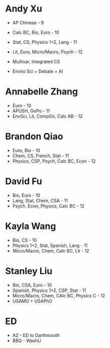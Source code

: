 # Andy Xu
- AP Chinese - 9
- Calc BC, Bio, Euro - 10
- Stat, CS, Physics 1+2, Lang - 11
- Lit, Euro, Micro/Macro, Psych - 12
- Multivar, Integrated CS

- Enviro Sci + Debate + AI

# Annabelle Zhang
- Euro - 10
- APUSH, GoPo - 11
- EnvSci, Lit, CompGo, Calc AB - 12

# Brandon Qiao
- Euro, Bio - 10
- Chem, CS, French, Stat - 11
- Physics, CSP, Psych, Calc BC, Econ - 12

# David Fu
- Bio, Euro - 10
- Lang, Stat, Chem, CSA - 11
- Psych, Econ, Physics, Calc BC - 12

# Kayla Wang
- Bio, CS - 10
- Physics 1+2, Stat, Spanish, Lang - 11
- Micro/Macro, Chem, Calc BC, Lit - 12

# Stanley Liu
- Bio, CSA, Euro - 10
- Spanish, Physics 1+2, CSP, Stat - 11
- Micro/Macro, Chem, CAlc BC, Physics C - 12
- USAMO + USAPhO

# ED
- AZ - ED to Darthmouth
- BBQ - WashU

